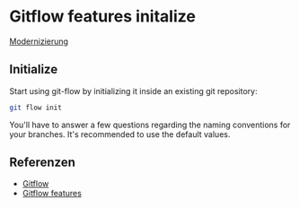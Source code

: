 # Gitflow features initalize

[Modernizierung](uidx.md)

## Initialize

Start using git-flow by initializing it inside an existing git repository:

```sh
git flow init
```

You'll have to answer a few questions regarding the naming conventions for your branches.
It's recommended to use the default values.

## Referenzen

- [Gitflow](1rmb.md)
- [Gitflow features](xocy.md)

